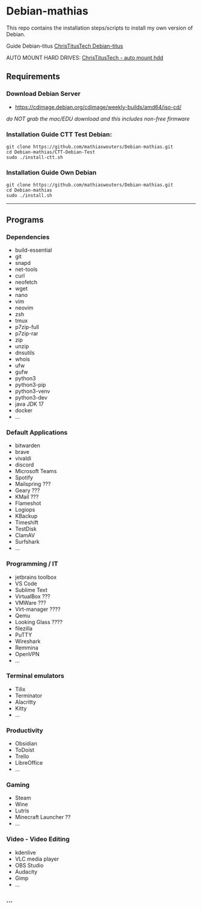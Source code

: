 # Debian-mathias
This repo contains the installation steps/scripts to install my own version of Debian.

Guide Debian-titus [ChrisTitusTech Debian-titus](https://github.com/ChrisTitusTech/Debian-titus)

AUTO MOUNT HARD DRIVES: [ChrisTitusTech - auto mount hdd](https://www.youtube.com/watch?v=JS0Jd_DNXdg)

## Requirements
### Download Debian Server
- https://cdimage.debian.org/cdimage/weekly-builds/amd64/iso-cd/ 

*do NOT grab the mac/EDU download and this includes non-free firmware*

### Installation Guide CTT Test Debian:

```
git clone https://github.com/mathiaswouters/Debian-mathias.git
cd Debian-mathias/CTT-Debian-Test
sudo ./install-ctt.sh
```

### Installation Guide Own Debian

```
git clone https://github.com/mathiaswouters/Debian-mathias.git
cd Debian-mathias
sudo ./install.sh
```

---

## Programs

### Dependencies
- build-essential
- git
- snapd
- net-tools
- curl
- neofetch
- wget
- nano
- vim
- neovim
- zsh
- tmux
- p7zip-full
- p7zip-rar
- zip
- unzip
- dnsutils
- whois
- ufw
- gufw
- python3
- python3-pip
- python3-venv
- python3-dev
- java JDK 17
- docker
- ...

### Default Applications
- bitwarden
- brave
- vivaldi
- discord
- Microsoft Teams
- Spotify
- Mailspring ???
- Geary ???
- KMail ???
- Flameshot
- Logiops
- KBackup
- Timeshift
- TestDisk
- ClamAV
- Surfshark
- ...

### Programming / IT
- jetbrains toolbox
- VS Code
- Sublime Text
- VirtualBox ???
- VMWare ???
- Virt-manager ????
- Qemu
- Looking Glass ????
- filezilla
- PuTTY
- Wireshark
- Remmina
- OpenVPN
- ...

### Terminal emulators
- Tilix
- Terminator
- Alacritty
- Kitty
- ...

### Productivity
- Obsidian
- ToDoist
- Trello
- LibreOffice
- ...

### Gaming
- Steam
- Wine
- Lutris
- Minecraft Launcher ??
- ...

### Video - Video Editing
- kdenlive
- VLC media player
- OBS Studio
- Audacity
- Gimp
- ...

### ...
